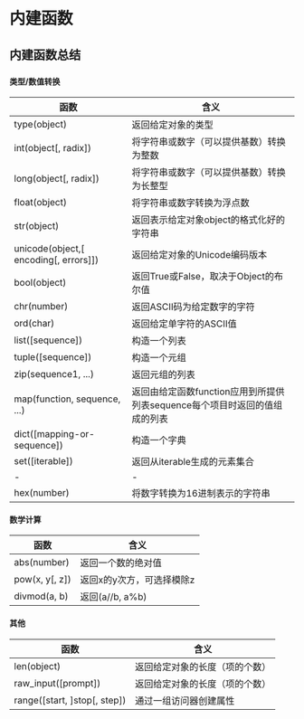 # 内建函数

## 内建函数总结

###  

#### 类型/数值转换

|函数                       |含义                                   |
|---------------------------|---------------------------------------|
|type(object)               |返回给定对象的类型                     |
|int(object[, radix])       |将字符串或数字（可以提供基数）转换为整数   |
|long(object[, radix])      |将字符串或数字（可以提供基数）转换为长整型 |
|float(object)              |将字符串或数字转换为浮点数             |
|str(object)                |返回表示给定对象object的格式化好的字符串   |
|unicode(object,[ encoding[, errors]])|返回给定对象的Unicode编码版本    |
|bool(object)               |返回True或False，取决于Object的布尔值  |
|chr(number)                |返回ASCII码为给定数字的字符            |
|ord(char)                  |返回给定单字符的ASCII值                |
|list([sequence])           |构造一个列表                           |
|tuple([sequence])          |构造一个元组                           |
|zip(sequence1, ...)        |返回元组的列表                         |
|map(function, sequence, ...)|返回由给定函数function应用到所提供列表sequence每个项目时返回的值组成的列表   |
|dict([mapping-or-sequence])|构造一个字典                           |
|set([iterable])            |返回从iterable生成的元素集合           |
|-                          |-                                      |
|hex(number)                |将数字转换为16进制表示的字符串         |


#### 数学计算

|函数                       |含义                                   |
|---------------------------|---------------------------------------|
|abs(number)                |返回一个数的绝对值                     |
|pow(x, y[, z])             |返回x的y次方，可选择模除z              |
|divmod(a, b)               |返回(a//b, a%b)                        |


#### 其他

|函数                       |含义                                   |
|---------------------------|---------------------------------------|
|len(object)                |返回给定对象的长度（项的个数）         |
|raw_input([prompt])        |返回给定对象的长度（项的个数）         |
|range([start, ]stop[, step])|通过一组访问器创建属性                |

